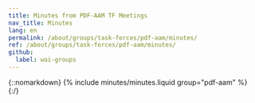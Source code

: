 ```yaml
---
title: Minutes from PDF-AAM TF Meetings
nav_title: Minutes
lang: en
permalink: /about/groups/task-forces/pdf-aam/minutes/
ref: /about/groups/task-forces/pdf-aam/minutes/
github:
  label: wai-groups
---
```


{::nomarkdown}
{% include minutes/minutes.liquid group="pdf-aam" %}
{:/}